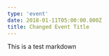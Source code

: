 ```yaml
---
type: 'event'
date: 2018-01-11T05:00:00.000Z
title: Changed Event Title
---
```


This is a test markdown
